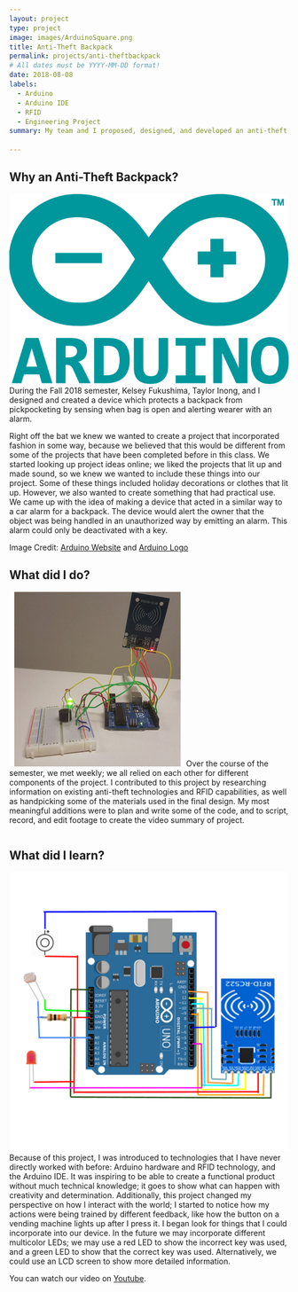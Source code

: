 ```yaml
---
layout: project
type: project
image: images/ArduinoSquare.png
title: Anti-Theft Backpack
permalink: projects/anti-theftbackpack
# All dates must be YYYY-MM-DD format!
date: 2018-08-08
labels:
  - Arduino
  - Arduino IDE 
  - RFID 
  - Engineering Project
summary: My team and I proposed, designed, and developed an anti-theft backpack which could be unlocked with an RFID key. To make this project, we used Arduino Hardware and RFID technology. 

---
```


Why an Anti-Theft Backpack? 
---
<img class="ui medium right floated rounded image" src="../images/Arduino.png">
During the Fall 2018 semester, Kelsey Fukushima, Taylor Inong, and I designed and created a device which protects a backpack from pickpocketing by sensing when bag is open and alerting wearer with an alarm. 

Right off the bat we knew we wanted to create a project that incorporated fashion in some way, because we believed that this would be different from some of the projects that have been completed before in this class. We started looking up project ideas online; we liked the projects that lit up and made sound, so we knew we wanted to include these things into our project. Some of these things included holiday decorations or clothes that lit up. However, we also wanted to create something that had practical use. We came up with the idea of making a device that acted in a similar way to a car alarm for a backpack. The device would alert the owner that the object was being handled in an unauthorized way by emitting an alarm. This alarm could only be deactivated with a key. 

Image Credit: [Arduino Website](https://www.arduino.cc/en/Trademark/HomePage) and [Arduino Logo](https://commons.wikimedia.org/wiki/File:Arduino_Logo.svg)

What did I do?
---
<img class="ui small left floated rounded image" src="../images/antitheft.PNG">
Over the course of the semester, we met weekly; we all relied on each other for different components of the project. I contributed to this project by researching information on existing anti-theft technologies and RFID capabilities, as well as handpicking some of the materials used in the final design. My most meaningful additions were to plan and write some of the code, and to script, record, and edit footage to create the video summary of project. 

```
```


What did I learn?  
---
<img class="ui medium right floated rounded image" src="../images/diagram.PNG">
Because of this project, I was introduced to technologies that I have never directly worked with before: Arduino hardware and RFID technology, and the Arduino IDE. It was inspiring to be able to create a functional product without much technical knowledge; it goes to show what can happen with creativity and determination. Additionally, this project changed my perspective on how I interact with the world; I started to notice how my actions were being trained by different feedback, like how the button on a vending machine lights up after I press it. I began look for things that I could incorporate into our device. In the future we may incorporate different multicolor LEDs; we may use a red LED to show the incorrect key was used, and a green LED to show that the correct key was used. Alternatively, we could use an LCD screen to show more detailed information. 


You can watch our video on [Youtube](https://youtu.be/lRN41nCLZMQ).



